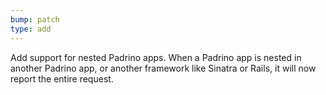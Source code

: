 ```yaml
---
bump: patch
type: add
---
```


Add support for nested Padrino apps. When a Padrino app is nested in another Padrino app, or another framework like Sinatra or Rails, it will now report the entire request.
